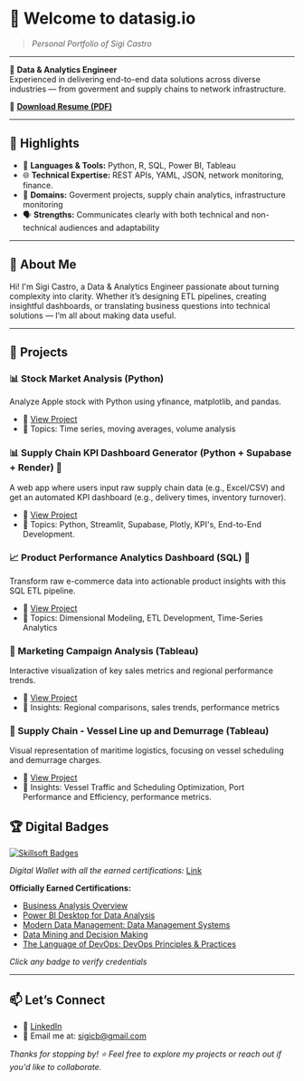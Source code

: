 # 👋 Welcome to **datasig.io**  

> _Personal Portfolio of Sigi Castro_

---

🎯 **Data & Analytics Engineer**  
Experienced in delivering end-to-end data solutions across diverse industries — from goverment and supply chains to network infrastructure.

📄 [**Download Resume (PDF)**](/assets/Sigifredo%20Castro%20-%20CV.pdf)

---

## 🚀 Highlights

- 🐍 **Languages & Tools:** Python, R, SQL, Power BI, Tableau  
- 🌐 **Technical Expertise:** REST APIs, YAML, JSON, network monitoring, finance.  
- 🧠 **Domains:** Goverment projects, supply chain analytics, infrastructure monitoring  
- 🗣️ **Strengths:** Communicates clearly with both technical and non-technical audiences and adaptability

---

## 📌 About Me

Hi! I'm Sigi Castro, a Data & Analytics Engineer passionate about turning complexity into clarity. Whether it’s designing ETL pipelines, creating insightful dashboards, or translating business questions into technical solutions — I’m all about making data useful.

---
## 📂 Projects

### 📊 Stock Market Analysis (Python)
Analyze Apple stock with Python using yfinance, matplotlib, and pandas.
- 🔗 [View Project](Portfolio/stock_viz_python/README.md)
- 📌 Topics: Time series, moving averages, volume analysis

### 📊 Supply Chain KPI Dashboard Generator (Python + Supabase + Render) 🚗
A web app where users input raw supply chain data (e.g., Excel/CSV) and get an automated KPI dashboard (e.g., delivery times, inventory turnover).
- 🔗 [View Project](https://github.com/trussrod/supplychain-dashboard)
- 📌 Topics: Python, Streamlit, Supabase, Plotly, KPI's, End-to-End Development.

### 📈 Product Performance Analytics Dashboard (SQL) 🛒
Transform raw e-commerce data into actionable product insights with this SQL ETL pipeline.
- 🔗 [View Project](Portfolio/SQL/README.md)
- 📌 Topics: Dimensional Modeling, ETL Development, Time-Series Analytics

### 🚀 Marketing Campaign Analysis (Tableau)
Interactive visualization of key sales metrics and regional performance trends.
- 🔗 [View Project](https://public.tableau.com/app/profile/sigifredo.castro/viz/Test_17199399519080/Dashboard1)
- 📌 Insights: Regional comparisons, sales trends, performance metrics

### 🚀 Supply Chain - Vessel Line up and Demurrage (Tableau)
Visual representation of maritime logistics, focusing on vessel scheduling and demurrage charges.
- 🔗 [View Project](https://public.tableau.com/app/profile/sigifredo.castro/viz/VesselLine-UpDemurrage/VesselLine-up)
- 📌 Insights: Vessel Traffic and Scheduling Optimization, Port Performance and Efficiency, performance metrics.

## 🏆 Digital Badges
[![Skillsoft Badges](https://img.shields.io/badge/Skillsoft-Certified-gold?logo=knowledgebase)](https://skillsoft.digitalbadges.skillsoft.com/profile/sigifredocastro457802/wallet)

_Digital Wallet with all the earned certifications:_ [Link](https://skillsoft.digitalbadges.skillsoft.com/profile/sigifredocastro457802/wallet)

**Officially Earned Certifications:**
- [Business Analysis Overview](https://skillsoft.digitalbadges.skillsoft.com/9b4a48b9-16ef-42e1-8edc-30d36c07f1e0#acc.xQqbagEA)
- [Power BI Desktop for Data Analysis](https://skillsoft.digitalbadges.skillsoft.com/fac4c8b7-4bac-47f9-8da6-575f04fa15bd#acc.N0Uo1mRi)
- [Modern Data Management: Data Management Systems](https://skillsoft.digitalbadges.skillsoft.com/049ebc73-70d2-4b8b-b4d4-cb547e222ced#acc.JA781YxO)
- [Data Mining and Decision Making](https://skillsoft.digitalbadges.skillsoft.com/7b291a3c-39da-4338-a079-3db6fad047cf#acc.sq2gcUOe)
- [The Language of DevOps: DevOps Principles & Practices](https://skillsoft.digitalbadges.skillsoft.com/3d89e540-c4da-4fa8-9b28-8611959c644c#acc.e9RXFIuK)

*Click any badge to verify credentials*

---

## 📫 Let’s Connect

- 💼 [LinkedIn](https://www.linkedin.com/in/sigifredocastro)
- 📧 Email me at: sigicb@gmail.com

_Thanks for stopping by! ⭐ Feel free to explore my projects or reach out if you'd like to collaborate._


